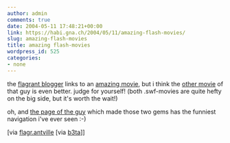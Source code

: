 ```yaml
---
author: admin
comments: true
date: 2004-05-11 17:48:21+00:00
link: https://habi.gna.ch/2004/05/11/amazing-flash-movies/
slug: amazing-flash-movies
title: amazing flash-movies
wordpress_id: 525
categories:
- none
---
```


the [flagrant blogger](http://flagr.antville.org/) links to an [amazing movie](http://koti.mbnet.fi/reagan/lodger/ilove.html), but i think the [other movie](http://hkkk.fi/~laari/lodger/doorsteps.html) of that guy is even better. 
judge for yourself! (both .swf-movies are quite hefty on the big side, but it's worth the wait!)

oh, and [the page of the guy](http://www.lodger.tv/) which made those two gems has the funniest navigation i've ever seen :-)

[via [flagr.antville](http://flagr.antville.org/stories/784406/) [via [b3ta](http://www.b3ta.com/)]]
